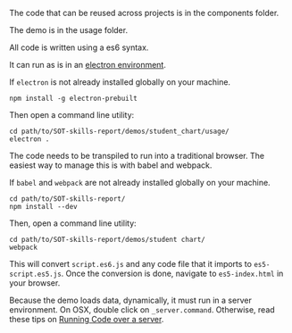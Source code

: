 The code that can be reused across projects is in the components folder. 

The demo is in the usage folder. 

All code is written using a es6 syntax. 

It can run as is in an [electron environment](https://github.com/atom/electron). 

If `electron` is not already installed globally on your machine. 
    
    npm install -g electron-prebuilt

Then open a command line utility: 
    
    cd path/to/SOT-skills-report/demos/student_chart/usage/
    electron .

The code needs to be transpiled to run into a traditional browser. The easiest way to manage this is with babel and webpack. 

If `babel` and `webpack` are not already installed globally on your machine.

    cd path/to/SOT-skills-report/
    npm install --dev

Then, open a command line utility: 
    
    cd path/to/SOT-skills-report/demos/student chart/
    webpack

This will convert `script.es6.js` and any code file that it imports to `es5-script.es5.js`. Once the conversion is done, navigate to `es5-index.html` in your browser.

Because the demo loads data, dynamically, it must run in a server environment. On OSX, double click on `_server.command`. Otherwise, read these tips on [Running Code over a server](https://github.com/widged/data-for-good/wiki/Coding-::-d3js).
